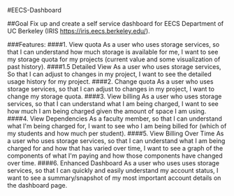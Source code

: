 #EECS-Dashboard

##Goal
Fix up and create a self service dashboard for EECS Department of UC Berkeley (IRIS https://iris.eecs.berkeley.edu/).

###Features: 
####1. View quota
As a user who uses storage services, so that I can understand how much storage is available for me, I want to see my storage quota for my projects (current value and some visualization of past history).
####1.5 Detailed View
As a user who uses storage services, So that I can adjust to changes in my project, I want to see the detailed usage history for my project.
####2. Change quota
As a user who uses storage services, so that I can adjust to changes in my project, I want to change my storage quota.
####3. View billing
As a user who uses storage services, so that I can understand what I am being charged, I want to see how much I am being charged given the amount of space I am using.
####4. View Dependencies
As a faculty member, so that I can understand what I'm being charged for, I want to see who I am being billed for (which of my students and how much per student).
####5. View Billing Over Time
As a user who uses storage services, so that I can understand what I am being charged for and how that has varied over time, I want to see a graph of the components of what I'm paying and how those components have changed over time.
####6. Enhanced Dashboard
As a user who uses uses storage services, so that I can quickly and easily understand my account status, I want to see a summary/snapshot of my most important account details on the dashboard page.
